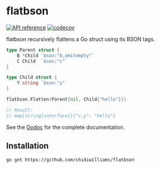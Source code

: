 # flatbson

[![API reference](https://img.shields.io/badge/godoc-reference-5272B4)](https://pkg.go.dev/github.com/chidiwilliams/flatbson?tab=doc) [![codecov](https://codecov.io/gh/chidiwilliams/flatbson/branch/master/graph/badge.svg)](https://codecov.io/gh/chidiwilliams/flatbson)

flatbson recursively flattens a Go struct using its BSON tags.

```go
type Parent struct {
	B *Child `bson:"b,omitempty"`
	C Child  `bson:"c"`
}

type Child struct {
	Y string `bson:"y"`
}

flatbson.Flatten(Parent{nil, Child{"hello"}})

// Result:
// map[string]interface{}{"c.y": "hello"}
```

See the [Godoc](https://pkg.go.dev/github.com/chidiwilliams/flatbson) for the complete documentation.

## Installation

```shell script
go get https://github.com/chidiwilliams/flatbson
```

